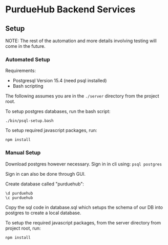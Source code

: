 # PurdueHub Backend Services

## Setup

NOTE: The rest of the automation and more details involving testing will come in the future.

### Automated Setup

Requirements:
- Postgresql Version 15.4 (need psql installed)
- Bash scripting

The following assumes you are in the `./server` directory from the project root.

To setup postgres databases, run the bash script:
```
./bin/psql-setup.bash
```

To setup required javascript packages, run:
```
npm install
```

### Manual Setup

Download postgres however necessary.
Sign in in cli using:
```psql postgres```

Sign in can also be done through GUI.

Create database called "purduehub":
```
\d purduehub
\c purduehub
```

Copy the sql code in database.sql which setups the schema of our DB into postgres to create a local database.

To setup the required javascript packages, from the server directory from project root, run:
```
npm install
```